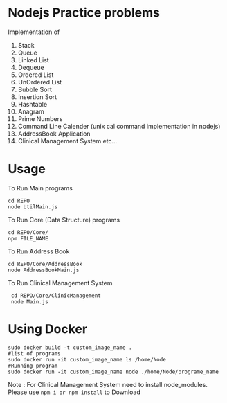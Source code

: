 # Nodejs Practice problems

Implementation of 
  1.  Stack
  2.  Queue
  3.  Linked List
  4.  Dequeue
  5.  Ordered List
  6.  UnOrdered List
  7.  Bubble Sort
  8.  Insertion Sort
  10. Hashtable
  11. Anagram
  12. Prime Numbers
  13. Command Line Calender (unix cal command implementation in nodejs)
  14. AddressBook Application
  15. Clinical Management System etc...

# Usage 
To Run Main programs 
```
cd REPO
node UtilMain.js
```
To Run Core (Data Structure) programs
```
cd REPO/Core/
npm FILE_NAME
```
To Run Address Book
```
cd REPO/Core/AddressBook
node AddressBookMain.js
```
To Run Clinical Management System
```
 cd REPO/Core/ClinicManagement
 node Main.js
```

# Using Docker
```
sudo docker build -t custom_image_name . 
#list of programs
sudo docker run -it custom_image_name ls /home/Node
#Running program
sudo docker run -it custom_image_name node ./home/Node/programe_name
```
Note : For Clinical Management System need to install node_modules. Please use ```npm i or npm install``` to Download
